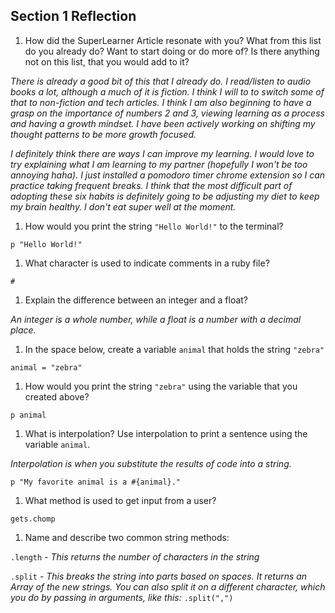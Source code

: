 ## Section 1 Reflection

1. How did the SuperLearner Article resonate with you? What from this list do you already do? Want to start doing or do more of? Is there anything not on this list, that you would add to it?

_There is already a good bit of this that I already do. I read/listen to audio books
a lot, although a much of it is fiction. I think I will to to switch some of that to
non-fiction and tech articles. I think I am also beginning to have a grasp on the
importance of numbers 2 and 3, viewing learning as a process and having a growth
mindset. I have been actively working on shifting my thought patterns to be more growth
focused._

_I definitely think there are ways I can improve my learning. I would love to try explaining what I am learning to my partner (hopefully I won't be too annoying haha). I just installed a pomodoro timer chrome extension so I can practice taking frequent breaks. I think that the most difficult part of adopting these six habits is definitely going to be adjusting my diet to keep my brain healthy. I don't eat super well at the moment._

1. How would you print the string `"Hello World!"` to the terminal?

`p "Hello World!"`

1. What character is used to indicate comments in a ruby file?

`#`

1. Explain the difference between an integer and a float?

_An integer is a whole number, while a float is a number with a decimal place._
1. In the space below, create a variable `animal` that holds the string `"zebra"`

`animal = "zebra"`

1. How would you print the string `"zebra"` using the variable that you created above?

`p animal`

1. What is interpolation? Use interpolation to print a sentence using the variable `animal`.

_Interpolation is when you substitute the results of code into a string._

`p "My favorite animal is a #{animal}."`

1. What method is used to get input from a user?

`gets.chomp`

1. Name and describe two common string methods:

`.length` _- This returns the number of characters in the string_

`.split` _- This breaks the string into parts based on spaces. It returns an Array of the new strings. You can also split it on a different character, which you do by passing in arguments, like this:_
`.split(",")`
